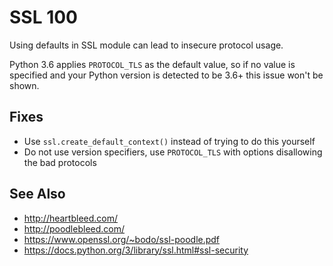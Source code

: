 # SSL 100

Using defaults in SSL module can lead to insecure protocol usage.

Python 3.6 applies `PROTOCOL_TLS` as the default value, so if no value is specified and your Python version is detected to be 3.6+ this issue won't be shown.

## Fixes

* Use `ssl.create_default_context()` instead of trying to do this yourself
* Do not use version specifiers, use `PROTOCOL_TLS` with options disallowing the bad protocols

## See Also

* http://heartbleed.com/
* http://poodlebleed.com/
* https://www.openssl.org/~bodo/ssl-poodle.pdf
* https://docs.python.org/3/library/ssl.html#ssl-security